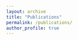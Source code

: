 ```yaml
---
layout: archive
title: "Publications"
permalink: /publications/
author_profile: true
---
```


<div id="html" markdown="0">
